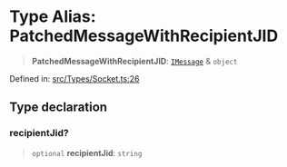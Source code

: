 # Type Alias: PatchedMessageWithRecipientJID

> **PatchedMessageWithRecipientJID**: [`IMessage`](../namespaces/proto/interfaces/IMessage.md) & `object`

Defined in: [src/Types/Socket.ts:26](https://github.com/Fokusdotid/Baileys/blob/982cc5b3c62bfc7b56d2f8f8427b6c1a2dda856f/src/Types/Socket.ts#L26)

## Type declaration

### recipientJid?

> `optional` **recipientJid**: `string`
